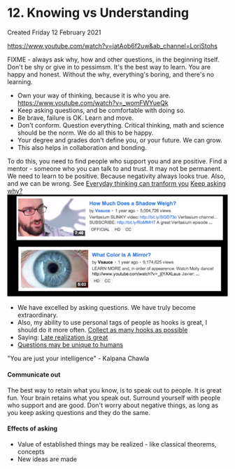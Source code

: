 # 12. Knowing vs Understanding
Created Friday 12 February 2021

<https://www.youtube.com/watch?v=iatAob6f2uw&ab_channel=LoriStohs>

FIXME - always ask why, how and other questions, in the beginning itself. Don't be shy or give in to pessimsm. It's the best way to learn. You are happy and honest. Without the why, everything's boring, and there's no learning.

* Own your way of thinking, because it is who you are. <https://www.youtube.com/watch?v=_womFWYueQk>
* Keep asking questions, and be comfortable with doing so.
* Be brave, failure is OK. Learn and move.
* Don't conform. Question everything. Critical thinking, math and science should be the norm. We do all this to be happy.
* Your degree and grades don't define you, or your future. We can grow.
* This also helps in collaboration and bonding.

To do this, you need to find people who support you and are positive.
Find a mentor - someone who you can talk to and trust. It may not be permanent. We need to learn to be positive. Because negativity always looks true. Also, and we can be wrong.
See [Everyday thinking can tranform you](https://youtu.be/wxvl3uE6OnU?t=762)
[Keep asking why?](https://www.youtube.com/watch?v=u9hauSrihYQ)
![](./12._Knowing_vs_Understanding/pasted_image.png)

* We have excelled by asking questions. We have truly become extraordinary.
* Also, my ability to use personal tags of people as hooks is great, I should do it more often. [Collect as many hooks as possible](https://youtu.be/u9hauSrihYQ?t=647)
* Saying: [Late realization is great](https://youtu.be/u9hauSrihYQ?t=823)
* [Questions may be unique to humans](https://youtu.be/u9hauSrihYQ?t=889)

"You are just your intelligence" - Kalpana Chawla

#### Communicate out
The best way to retain what you know, is to speak out to people. It is great fun. Your brain retains what you speak out. Surround yourself with people who support and are good. Don't worry about negative things, as long as you keep asking questions and they do the same.

#### Effects of asking

* Value of established things may be realized - like classical theorems, concepts
* New ideas are made 


